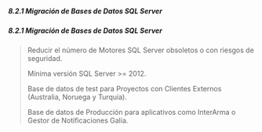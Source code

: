 ##### 8.2.1 Migración de Bases de Datos SQL Server

#####  8.2.1 Migración de Bases de Datos SQL Server

> Reducir el número de Motores SQL Server obsoletos o con riesgos de seguridad.
>
> Mínima versión SQL Server \>= 2012.
>
> Base de datos de test para Proyectos con Clientes Externos (Australia, Noruega y Turquía).
>
> Base de datos de Producción para aplicativos como InterArma o Gestor de Notificaciones Galia.
